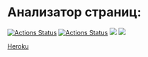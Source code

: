 # Анализатор страниц:
[![Actions Status](https://github.com/sergye/java-project-lvl4/workflows/hexlet-check/badge.svg)](https://github.com/sergye/java-project-lvl4/actions)
[![Actions Status](https://github.com/sergye/java-project-lvl4/actions/workflows/ci-gradle.yml/badge.svg)](https://github.com/sergye/java-project-lvl4/actions)
<a href="https://codeclimate.com/github/sergye/java-project-lvl4/maintainability"><img src="https://api.codeclimate.com/v1/badges/fcc46a022fff0fd452c3/maintainability" /></a>
<a href="https://codeclimate.com/github/sergye/java-project-lvl4/test_coverage"><img src="https://api.codeclimate.com/v1/badges/fcc46a022fff0fd452c3/test_coverage" /></a>

[Heroku](https://boiling-sierra-48204.herokuapp.com/)